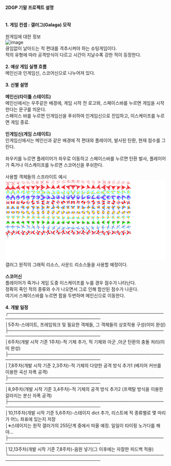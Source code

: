 **2DGP 기말 프로젝트 설명**
<br><br><br>
**1. 게임 컨셉 : 갤러그(Galaga) 모작**
<br><br>
원게임에 대한 정보<br>  ![image](ex1.png)<br>
끊임없이 날아드는 적 편대를 격추시켜야 하는 슈팅게임이다.<br>
적의 유형에 따라 공격방식이 다르고 시간이 지날수록 강한 적이 등장한다.<br>
<br>
**2. 예상 게임 실행 흐름**<br>
메인신과 인게임신, 스코어신으로 나누어져 있다.
<br><br>
**3. 신별 설명**
<br><br>
**메인신(타이틀 스테이트)**<br>
메인신에서는 우주같은 배경에, 게임 시작 전 로고와, 스페이스바를 누르면 게임을 시작한다는 문구를 띄운다.<br>
스페이스 바를 누르면 인게임신을 푸쉬하여 인게임신으로 진입하고, 이스케이프를 누르면 게임 종료.
<br><br>
**인게임신(게임 스테이트)**<br>
인게임신에서는 메인신과 같은 배경에 적 편대와 플레이어, 발사된 탄환, 현재 점수를 그린다. <br>	
좌우키를 누르면 플레이어가 좌우로 이동하고 스페이스바를 누르면 탄환 발사, 플레이어가 죽거나 이스케이프를 누르면 스코어신을 푸쉬한다.
<br><br>
사용할 객체들의 스프라이트 예시<br> ![image](sprites_32.png)
<br>
갤러그 원작의 그래픽 리소스, 사운드 리소스들을 사용할 예정이다.
<br><br>
**스코어신**<br>
플레이어가 죽거나 게임 도중 이스케이프를 누를 경우 점수가 나타난다.<br>
정확히 죽인 적의 종류와 수가 나오면서 그로 인해 합산된 점수가 나온다.<br>
여기서 스페이스바를 누르면 팝을 두번하며 메인신으로 이동한다.
<br><br>
**4. 개발 일정**<br>
┌───────────────────────────────────────────────────────────────────────────────<br>
│5주차-스테이트, 프레임워크 및 필요한 객체들, 그 객체들의 상호작용 구성(이미 완성)                          <br>
├───────────────────────────────────────────────────────────────────────────────<br>
│6주차(개발 시작 기준 1주차)-적 기체 추가, 적 기체와 아군 ,아군 탄환의 충돌 처리(이미 완성)                   <br>
├───────────────────────────────────────────────────────────────────────────────<br>
│7,8주차(개발 시작 기준 2,3주차)-적 기체의 다양한 공격 방식 추가1  (베지어 커브를 이용한 곡선 자폭 공격)         <br>
├───────────────────────────────────────────────────────────────────────────────<br>
│8,9주차(개발 시작 기준 3,4주차)-적 기체의 공격 방식 추가2 (프랙탈 방식을 이용한 갈라지는 분신 자폭 공격)         <br>
├───────────────────────────────────────────────────────────────────────────────<br>
│10,11주차(개발 시작 기준 5,6주차)-스테이지 dict 추가, 리스트에 적 종류별로 몇 마리가 어느 좌표에 있는지 저장     <br>
│※스테이지는 원작 갤러가의 255단계 중에서 따올 예정. 일일이 타이핑 노가다를 해야...                      <br>
├───────────────────────────────────────────────────────────────────────────────<br>
│12,13주차(개발 시작 기준 7,8주차)-음원 넣기(그 이후에는 자잘한 피드백 적용)                            <br>
└───────────────────────────────────────────────────────────────────────────────<br>